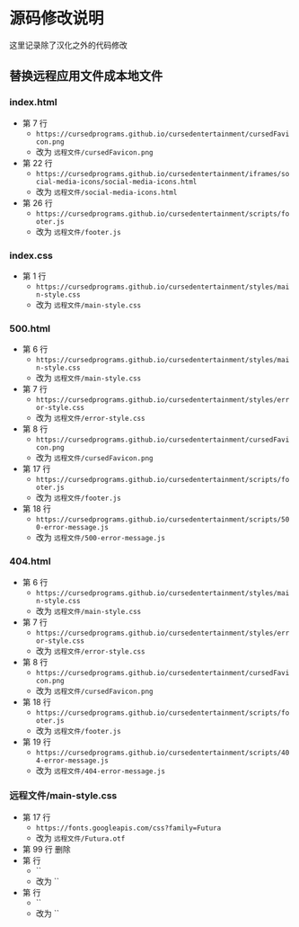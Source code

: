 # 源码修改说明

这里记录除了汉化之外的代码修改

## 替换远程应用文件成本地文件

### index.html

- 第 7 行
  - `https://cursedprograms.github.io/cursedentertainment/cursedFavicon.png`
  - 改为 `远程文件/cursedFavicon.png`
- 第 22 行
  - `https://cursedprograms.github.io/cursedentertainment/iframes/social-media-icons/social-media-icons.html`
  - 改为 `远程文件/social-media-icons.html`
- 第 26 行
  - `https://cursedprograms.github.io/cursedentertainment/scripts/footer.js`
  - 改为 `远程文件/footer.js`

### index.css

- 第 1 行
  - `https://cursedprograms.github.io/cursedentertainment/styles/main-style.css`
  - 改为 `远程文件/main-style.css`

### 500.html

- 第 6 行
  - `https://cursedprograms.github.io/cursedentertainment/styles/main-style.css`
  - 改为 `远程文件/main-style.css`
- 第 7 行
  - `https://cursedprograms.github.io/cursedentertainment/styles/error-style.css`
  - 改为 `远程文件/error-style.css`
- 第 8 行
  - `https://cursedprograms.github.io/cursedentertainment/cursedFavicon.png`
  - 改为 `远程文件/cursedFavicon.png`
- 第 17 行
  - `https://cursedprograms.github.io/cursedentertainment/scripts/footer.js`
  - 改为 `远程文件/footer.js`
- 第 18 行
  - `https://cursedprograms.github.io/cursedentertainment/scripts/500-error-message.js`
  - 改为 `远程文件/500-error-message.js`

### 404.html

- 第 6 行
  - `https://cursedprograms.github.io/cursedentertainment/styles/main-style.css`
  - 改为 `远程文件/main-style.css`
- 第 7 行
  - `https://cursedprograms.github.io/cursedentertainment/styles/error-style.css`
  - 改为 `远程文件/error-style.css`
- 第 8 行
  - `https://cursedprograms.github.io/cursedentertainment/cursedFavicon.png`
  - 改为 `远程文件/cursedFavicon.png`
- 第 18 行
  - `https://cursedprograms.github.io/cursedentertainment/scripts/footer.js`
  - 改为 `远程文件/footer.js`
- 第 19 行
  - `https://cursedprograms.github.io/cursedentertainment/scripts/404-error-message.js`
  - 改为 `远程文件/404-error-message.js`

### 远程文件/main-style.css

- 第 17 行
  - `https://fonts.googleapis.com/css?family=Futura`
  - 改为 `远程文件/Futura.otf`
- 第 99 行 删除
- 第  行
  - ``
  - 改为 ``
- 第  行
  - ``
  - 改为 ``










